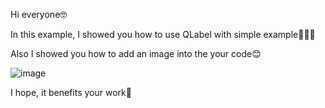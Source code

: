 Hi everyone🤓

In this example, I showed you how to use QLabel with simple example🙋🏻‍♀️

Also I showed you how to add an image into the your code😊

![image](https://user-images.githubusercontent.com/91613858/214927307-882963f5-e6bf-465b-8015-d47ba38a24b3.png)

I hope, it benefits your work🎇
